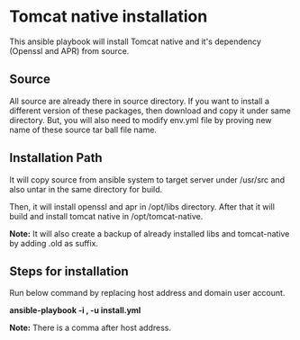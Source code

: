 Tomcat native installation
==========================

This ansible playbook will install Tomcat native and it's dependency (Openssl and APR) from source.


Source
------

All source are already there in source directory. If you want to install a different version of these packages, then download and copy it under same directory. But, you will also need to modify env.yml file by proving new name of these source tar ball file name.

Installation Path
-----------------

It will copy source from ansible system to target server under /usr/src and also untar in the same directory for build.

Then, it will install openssl and apr in /opt/libs directory. After that it will build and install tomcat native in /opt/tomcat-native.

**Note:** It will also create a backup of already installed libs and tomcat-native by adding .old as suffix.

Steps for installation
----------------------

Run below command by replacing host address and domain user account.

**ansible-playbook -i <host name or ip>, -u <domain user> install.yml**
  
**Note:** There is a comma after host address.
